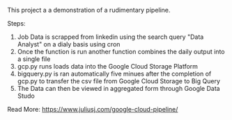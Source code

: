 This project a a demonstration of a rudimentary pipeline. 

Steps:
1. Job Data is scrapped from linkedin using the search query "Data Analyst" on a dialy basis using cron
2. Once the function is run another function combines the daily output into a single file
3. gcp.py runs loads data into the Google Cloud Storage Platform
4. bigquery.py is ran automatically five minues after the completion of gcp.py to transfer the csv file from Google Cloud Storage to Big Query
5. The Data can then be viewed in aggregated form through Google Data Studo

Read More: https://www.juliusj.com/google-cloud-pipeline/
